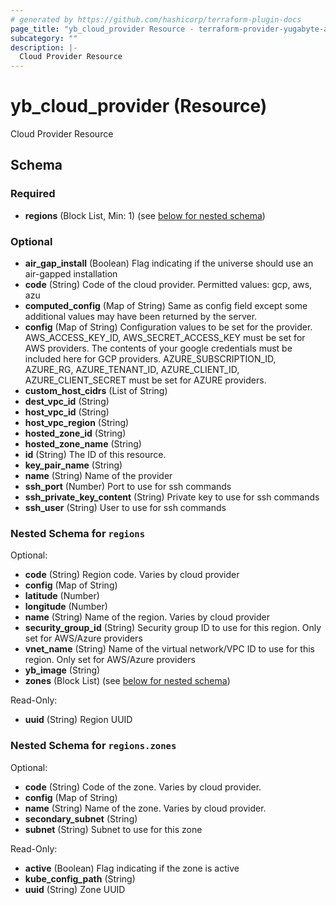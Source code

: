 ```yaml
---
# generated by https://github.com/hashicorp/terraform-plugin-docs
page_title: "yb_cloud_provider Resource - terraform-provider-yugabyte-anywhere"
subcategory: ""
description: |-
  Cloud Provider Resource
---
```


# yb_cloud_provider (Resource)

Cloud Provider Resource



<!-- schema generated by tfplugindocs -->
## Schema

### Required

- **regions** (Block List, Min: 1) (see [below for nested schema](#nestedblock--regions))

### Optional

- **air_gap_install** (Boolean) Flag indicating if the universe should use an air-gapped installation
- **code** (String) Code of the cloud provider. Permitted values: gcp, aws, azu
- **computed_config** (Map of String) Same as config field except some additional values may have been returned by the server.
- **config** (Map of String) Configuration values to be set for the provider. AWS_ACCESS_KEY_ID, AWS_SECRET_ACCESS_KEY must be set for AWS providers. The contents of your google credentials must be included here for GCP providers. AZURE_SUBSCRIPTION_ID, AZURE_RG, AZURE_TENANT_ID, AZURE_CLIENT_ID, AZURE_CLIENT_SECRET must be set for AZURE providers.
- **custom_host_cidrs** (List of String)
- **dest_vpc_id** (String)
- **host_vpc_id** (String)
- **host_vpc_region** (String)
- **hosted_zone_id** (String)
- **hosted_zone_name** (String)
- **id** (String) The ID of this resource.
- **key_pair_name** (String)
- **name** (String) Name of the provider
- **ssh_port** (Number) Port to use for ssh commands
- **ssh_private_key_content** (String) Private key to use for ssh commands
- **ssh_user** (String) User to use for ssh commands

<a id="nestedblock--regions"></a>
### Nested Schema for `regions`

Optional:

- **code** (String) Region code. Varies by cloud provider
- **config** (Map of String)
- **latitude** (Number)
- **longitude** (Number)
- **name** (String) Name of the region. Varies by cloud provider
- **security_group_id** (String) Security group ID to use for this region. Only set for AWS/Azure providers
- **vnet_name** (String) Name of the virtual network/VPC ID to use for this region. Only set for AWS/Azure providers
- **yb_image** (String)
- **zones** (Block List) (see [below for nested schema](#nestedblock--regions--zones))

Read-Only:

- **uuid** (String) Region UUID

<a id="nestedblock--regions--zones"></a>
### Nested Schema for `regions.zones`

Optional:

- **code** (String) Code of the zone. Varies by cloud provider.
- **config** (Map of String)
- **name** (String) Name of the zone. Varies by cloud provider.
- **secondary_subnet** (String)
- **subnet** (String) Subnet to use for this zone

Read-Only:

- **active** (Boolean) Flag indicating if the zone is active
- **kube_config_path** (String)
- **uuid** (String) Zone UUID


